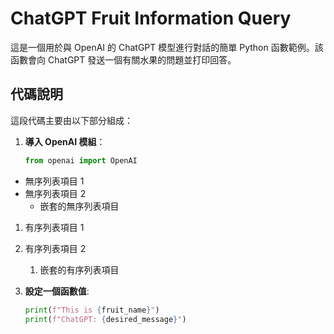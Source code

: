 # ChatGPT Fruit Information Query

這是一個用於與 OpenAI 的 ChatGPT 模型進行對話的簡單 Python 函數範例。該函數會向 ChatGPT 發送一個有關水果的問題並打印回答。

## 代碼說明

這段代碼主要由以下部分組成：

1. **導入 OpenAI 模組**：
   ```python
   from openai import OpenAI

- 無序列表項目 1
- 無序列表項目 2
  - 嵌套的無序列表項目

1. 有序列表項目 1
2. 有序列表項目 2
   1. 嵌套的有序列表項目

2. __設定一個函數值__:
   ```python
   print(f"This is {fruit_name}")
   print(f"ChatGPT: {desired_message}")
  
